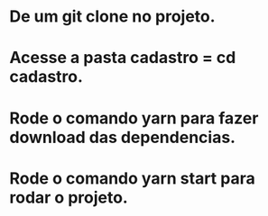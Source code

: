 # De um git clone no projeto.

# Acesse a pasta cadastro = cd cadastro.

# Rode o comando yarn para fazer download das dependencias.

# Rode o comando yarn start para rodar o projeto.
